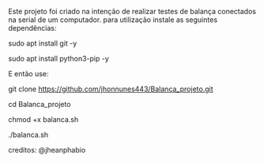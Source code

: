 Este projeto foi criado na intenção de realizar testes de balança conectados na serial de um computador.
para utilização instale as seguintes dependências:

sudo apt install git -y

sudo apt install python3-pip -y

E então use:

git clone https://github.com/jhonnunes443/Balanca_projeto.git

cd Balanca_projeto

chmod +x balanca.sh

./balanca.sh

creditos: @jheanphabio
